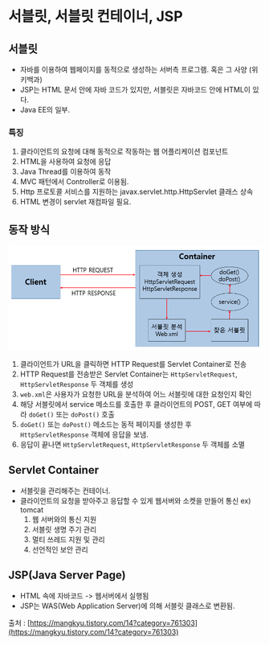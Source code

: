 # 서블릿, 서블릿 컨테이너, JSP

## 서블릿

* 자바를 이용하여 웹페이지를 동적으로 생성하는 서버측 프로그램. 혹은 그 사양 (위키백과)
* JSP는 HTML 문서 안에 자바 코드가 있지만, 서블릿은 자바코드 안에 HTML이 있다.
* Java EE의 일부.

### 특징

1. 클라이언트의 요청에 대해 동적으로 작동하는 웹 어플리케이션 컴포넌트
2. HTML을 사용하여 요청에 응답
3. Java Thread를 이용하여 동작
4. MVC 패턴에서 Controller로 이용됨.
5. Http 프로토콜 서비스를 지원하는 javax.servlet.http.HttpServlet 클래스 상속
6. HTML 변경이 servlet 재컴파일 필요.

## 동작 방식

![Servlet](img/Servlet.png)

1. 클라이언트가 URL을 클릭하면 HTTP Request를 Servlet Container로 전송
2. HTTP Request를 전송받은 Servlet Container는 `HttpServletRequest`, `HttpServletResponse` 두 객체를 생성
3. `web.xml`은 사용자가 요청한 URL을 분석하여 어느 서블릿에 대한 요청인지 확인
4. 해당 서블릿에서 service 메소드를 호출한 후 클라이언트의 POST, GET 여부에 따라 `doGet()` 또는 `doPost()` 호출
5. `doGet()` 또는 `doPost()` 메소드는 동적 페이지를 생성한 후 `HttpServletResponse` 객체에 응답을 보냄.
6. 응답이 끝나면 `HttpServletRequest`, `HttpServletResponse` 두 객체를 소멸

## Servlet Container

* 서블릿을 관리해주는 컨테이너.
* 클라이언트의 요청을 받아주고 응답할 수 있게 웹서버와 소켓을 만들어 통신 ex) tomcat
  1. 웹 서버와의 통신 지원
  2. 서블릿 생명 주기 관리
  3. 멀티 쓰레드 지원 및 관리
  4. 선언적인 보안 관리

## JSP(Java Server Page)

* HTML 속에 자바코드 -> 웹서버에서 실행됨
* JSP는 WAS(Web Application Server)에 의해 서블릿 클래스로 변환됨.

출처 : [https://mangkyu.tistory.com/14?category=761303](https://mangkyu.tistory.com/14?category=761303)
